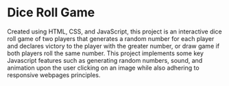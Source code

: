 # Dice Roll Game
Created using HTML, CSS, and JavaScript, this project is an interactive dice roll game of two players that generates a random number for each player and declares victory to the player with the greater number, or draw game if both players roll the same number. This project implements some key Javascript features such as generating random numbers, sound, and animation upon the user clicking on an image while also adhering to responsive webpages principles. 
